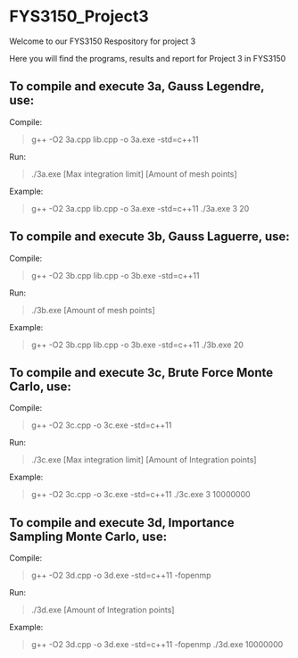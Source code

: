 # FYS3150_Project3
Welcome to our FYS3150 Respository for project 3

Here you will find the programs, results and report for Project 3 in FYS3150

## To compile and execute 3a, Gauss Legendre, use: 

Compile:

> g++ -O2 3a.cpp lib.cpp -o 3a.exe -std=c++11

Run: 

> ./3a.exe [Max integration limit] [Amount of mesh points]

Example: 

> g++ -O2 3a.cpp lib.cpp -o 3a.exe -std=c++11
> ./3a.exe 3 20

## To compile and execute 3b, Gauss Laguerre, use: 

Compile:

> g++ -O2 3b.cpp lib.cpp -o 3b.exe -std=c++11

Run: 

> ./3b.exe [Amount of mesh points]

Example: 

> g++ -O2 3b.cpp lib.cpp -o 3b.exe -std=c++11
> ./3b.exe 20


## To compile and execute 3c, Brute Force Monte Carlo, use: 

Compile:

> g++ -O2 3c.cpp -o 3c.exe -std=c++11

Run: 

> ./3c.exe [Max integration limit] [Amount of Integration points]

Example: 

> g++ -O2 3c.cpp -o 3c.exe -std=c++11
> ./3c.exe 3 10000000

## To compile and execute 3d, Importance Sampling Monte Carlo, use: 

Compile:

> g++ -O2 3d.cpp -o 3d.exe -std=c++11 -fopenmp

Run: 

> ./3d.exe [Amount of Integration points]

Example: 

> g++ -O2 3d.cpp -o 3d.exe -std=c++11 -fopenmp
> ./3d.exe 10000000
